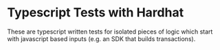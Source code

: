 # Typescript Tests with Hardhat

These are typescript written tests for isolated pieces of logic which start with javascript based inputs (e.g. an SDK that builds transactions).
